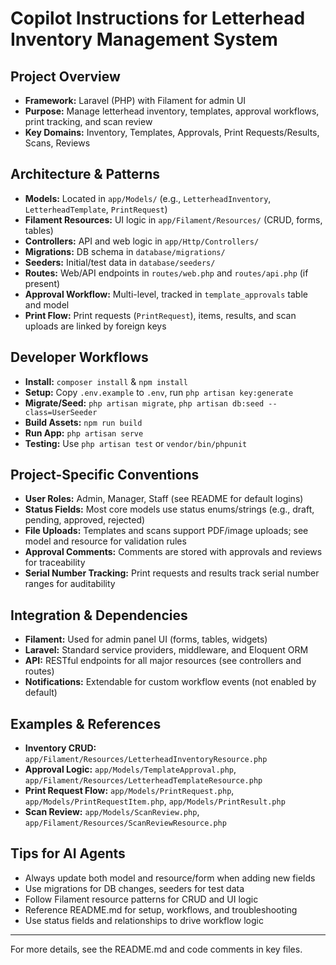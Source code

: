 # Copilot Instructions for Letterhead Inventory Management System

## Project Overview
- **Framework:** Laravel (PHP) with Filament for admin UI
- **Purpose:** Manage letterhead inventory, templates, approval workflows, print tracking, and scan review
- **Key Domains:** Inventory, Templates, Approvals, Print Requests/Results, Scans, Reviews

## Architecture & Patterns
- **Models:** Located in `app/Models/` (e.g., `LetterheadInventory`, `LetterheadTemplate`, `PrintRequest`)
- **Filament Resources:** UI logic in `app/Filament/Resources/` (CRUD, forms, tables)
- **Controllers:** API and web logic in `app/Http/Controllers/`
- **Migrations:** DB schema in `database/migrations/`
- **Seeders:** Initial/test data in `database/seeders/`
- **Routes:** Web/API endpoints in `routes/web.php` and `routes/api.php` (if present)
- **Approval Workflow:** Multi-level, tracked in `template_approvals` table and model
- **Print Flow:** Print requests (`PrintRequest`), items, results, and scan uploads are linked by foreign keys

## Developer Workflows
- **Install:** `composer install` & `npm install`
- **Setup:** Copy `.env.example` to `.env`, run `php artisan key:generate`
- **Migrate/Seed:** `php artisan migrate`, `php artisan db:seed --class=UserSeeder`
- **Build Assets:** `npm run build`
- **Run App:** `php artisan serve`
- **Testing:** Use `php artisan test` or `vendor/bin/phpunit`

## Project-Specific Conventions
- **User Roles:** Admin, Manager, Staff (see README for default logins)
- **Status Fields:** Most core models use status enums/strings (e.g., draft, pending, approved, rejected)
- **File Uploads:** Templates and scans support PDF/image uploads; see model and resource for validation rules
- **Approval Comments:** Comments are stored with approvals and reviews for traceability
- **Serial Number Tracking:** Print requests and results track serial number ranges for auditability

## Integration & Dependencies
- **Filament:** Used for admin panel UI (forms, tables, widgets)
- **Laravel:** Standard service providers, middleware, and Eloquent ORM
- **API:** RESTful endpoints for all major resources (see controllers and routes)
- **Notifications:** Extendable for custom workflow events (not enabled by default)

## Examples & References
- **Inventory CRUD:** `app/Filament/Resources/LetterheadInventoryResource.php`
- **Approval Logic:** `app/Models/TemplateApproval.php`, `app/Filament/Resources/LetterheadTemplateResource.php`
- **Print Request Flow:** `app/Models/PrintRequest.php`, `app/Models/PrintRequestItem.php`, `app/Models/PrintResult.php`
- **Scan Review:** `app/Models/ScanReview.php`, `app/Filament/Resources/ScanReviewResource.php`

## Tips for AI Agents
- Always update both model and resource/form when adding new fields
- Use migrations for DB changes, seeders for test data
- Follow Filament resource patterns for CRUD and UI logic
- Reference README.md for setup, workflows, and troubleshooting
- Use status fields and relationships to drive workflow logic

---
For more details, see the README.md and code comments in key files.